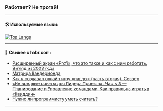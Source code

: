 ### Работает? Не трогай!

---
<!--
#### 🛠️ Technical stack:

![Java](https://img.shields.io/badge/Java-informational?logo=Oracle&style=flat&logoColor=white&color=FF4500)
![Kotlin](https://img.shields.io/badge/Kotlin-informational?logo=Kotlin&style=flat&logoColor=white&color=774D97)
![TS](https://img.shields.io/badge/TypeScript-informational?logo=typeScript&style=flat&logoColor=black&color=017acc)
![Python](https://img.shields.io/badge/Python-informational?logo=Python&style=flat&logoColor=black&color=ffdd54) <br>
![Spring](https://img.shields.io/badge/Spring-informational?logo=Spring&style=flat&logoColor=white&color=6DB33F) 
![SpringBoot](https://img.shields.io/badge/SpringBoot-informational?logo=SpringBoot&style=flat&logoColor=white&color=6DB33F)
![Nest](https://img.shields.io/badge/NestJS-informational?logo=NestJS&style=flat&logoColor=white&color=E0234E) 
![NodeJS](https://img.shields.io/badge/NodeJS-informational?logo=node.js&style=flat&logoColor=white&color=70A760)<br>
![PostgreSQL](https://img.shields.io/badge/PostgreSQL-informational?logo=PostgreSQL&style=flat&logoColor=white&color=DAA520)
![MongoDB](https://img.shields.io/badge/MongoDB-informational?logo=MongoDB&style=flat&logoColor=white&color=870000)
![Apache](https://img.shields.io/badge/Apache-informational?logo=apache&style=flat&logoColor=white&color=f74e28)

___ 
-->

#### 🛠️ Используемые языки:

[![Top Langs](https://github-readme-stats-u2qms2cxw-advtsettinggmailcoms-projects.vercel.app/api/top-langs/?username=zloylis&langs_count=10&hide_title=true&title_color=e6edf3&size_weight=0.5&count_weight=0.5&layout=compact&hide_progress=true&hide_border=true&theme=dracula)](https://github.com/zloylis)

<!---


####  :octocat:&nbsp;&nbsp; Статистика:

![GitHub stats](https://github-readme-stats-u2qms2cxw-advtsettinggmailcoms-projects.vercel.app/api?username=zloylis&show_icons=true&hide_border=true&theme=dracula&title_color=e6edf3&include_all_commits=true&count_private=true&hide_rank=false&hide_title=true&rank_icon=github)
-->
---

#### 💬 Свежее с habr.com:

<!-- BLOG-POST-LIST:START -->
- [Расширенный экран «Profi», что это такое и как с ним работать. Взгляд из 2003 года](https://habr.com/ru/articles/836740/?utm_source=habrahabr&utm_medium=rss&utm_campaign=836740)
- [Матрица Вандермонда](https://habr.com/ru/articles/836738/?utm_source=habrahabr&utm_medium=rss&utm_campaign=836738)
- [Как я создавал онлайн игру «нарды» &lpar;часть вторая&rpar;. Сервер](https://habr.com/ru/articles/836698/?utm_source=habrahabr&utm_medium=rss&utm_campaign=836698)
- [«Не вредные советы для Лидера Проекта». Часть 3 — Планирование и Управление командами. Как правильно играть в «Квиддич»](https://habr.com/ru/articles/836728/?utm_source=habrahabr&utm_medium=rss&utm_campaign=836728)
- [Нужно ли программисту уметь считать?](https://habr.com/ru/articles/836726/?utm_source=habrahabr&utm_medium=rss&utm_campaign=836726)
<!-- BLOG-POST-LIST:END -->

---
